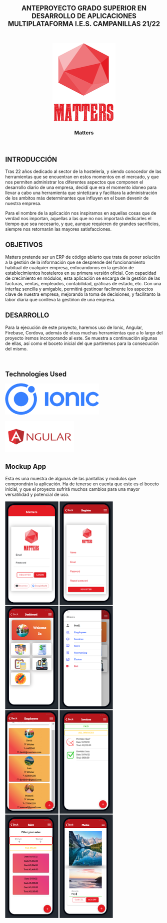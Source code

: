 <h2 align="center">ANTEPROYECTO GRADO SUPERIOR EN DESARROLLO DE APLICACIONES MULTIPLATAFORMA I.E.S. CAMPANILLAS 21/22</h2>
<br />
<p align="center">

  <img src="media/matters.png" alt="Logo" width="200" height="250">

  <h3 align="center">Matters</h3>
  
</p>

<br>

## INTRODUCCIÓN

Tras 22 años dedicado al sector de la hostelería, y siendo conocedor de las herramientas
que se encuentran en estos momentos en el mercado, y que nos permiten administrar los diferentes
aspectos que componen el desarrollo diario de una empresa, decidí que era el momento idoneo para
llevar a cabo una herramienta que sintetizara y facilitara la administración de los ambitos más determinantes
que influyen en el buen devenir de nuestra empresa.

Para el nombre de la aplicación nos inspiramos en aquellas cosas que de verdad nos importan, aquellas a las
que no nos importará dedicarles el tiempo que sea necesario, y que, aunque requieren de grandes sacrificios,
siempre nos retornarán las mayores satisfacciones.


## OBJETIVOS

Matters pretende ser un ERP de código abierto que trata de poner solución a la gestión de la
información que se desprende del funcionamiento habitual de cualquier empresa,
enfocandonos en la gestión de establecimientos hosteleros en su primera versión oficial.
Con capacidad de crecimiento en módulos, esta aplicación se encarga de la gestión de las facturas,
ventas, empleados, contabilidad, gráficas de estado, etc.
Con una interfaz sencilla y amigable, permitirá gestinoar facilmente los aspectos clave de nuestra empresa,
mejorando la toma de decisiones, y facilitanto la labor diaria que conlleva la gestiñon de una empresa.


## DESARROLLO

Para la ejecución de este proyecto, haremos uso de Ionic, Angular, Firebase, Cordova, además de otras
muchas herramientas que a lo largo del proyecto iremos incorporando al este.
Se muestra a continuación algunas de ellas, así como el boceto inicial del que partiremos para la consecución
del mismo.

<br>

## Technologies Used
<a href="https://github.com/ionic-team/ionic-framework">
    <img src="media/ionic.png" alt="Logo" width="300" height="100">
</a>

<br>
<br>

<a href="https://github.com/angular/angular">
    <img src="media/logoAngular.png" alt="Logo" width="220" height="100">
</a>

## Mockup App

Esta es una muestra de algunas de las pantallas y modulos que comprondrán la aplicación.
Ha de tenerse en cuenta que este es el boceto inicial, y que el proyecto sufrirá muchos cambios para
una mayor versatilidad y potencial de uso.


<img src="media/loginmatter.png" alt="Logo" width="170" height="330">
<img src="media/registermatter.png" alt="Logo" width="170" height="330">
<img src="media/dashboardmatter.png" alt="Logo" width="170" height="330">
<img src="media/menumatter.png" alt="Logo" width="170" height="330">
<img src="media/employeematter.png" alt="Logo" width="170" height="330">
<img src="media/invoicematter.png" alt="Logo" width="170" height="330">
<img src="media/salematter.png" alt="Logo" width="170" height="330">
<img src="media/galerymatter.png" alt="Logo" width="170" height="330">







